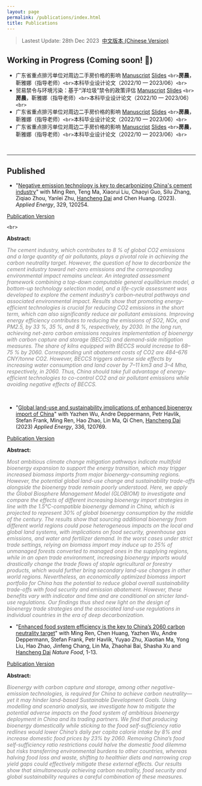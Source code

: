 ```yaml
---
layout: page
permalink: /publications/index.html
title: Publications
---
```

> Lastest Update: 28th Dec 2023&nbsp;  [中文版本 (Chinese Version)](https://charlie-pku.github.io/file/publications-zh/)

## Working in Progress (Coming soon! 🚀)

- 广东省重点排污单位对周边二手房价格的影响 [Manuscript](https://charlie-pku.github.io/mypaper/Working_Papers/pollution_perception_slides_2023.pdf) [Slides](https://charlie-pku.github.io/mypaper/Working_Papers/pollution_perception_2023.pdf) `<br>`**房晨**，靳雅娜（指导老师）`<br>`本科毕业设计论文（2022/10 — 2023/06）`<br>`
- 贸易禁令与环境污染：基于“洋垃圾”禁令的政策评估 [Manuscript](https://charlie-pku.github.io/mypaper/Working_Papers/pollution_perception_slides_2023.pdf) [Slides](https://charlie-pku.github.io/mypaper/Working_Papers/pollution_perception_2023.pdf) `<br>`**房晨**，靳雅娜（指导老师）`<br>`本科毕业设计论文（2022/10 — 2023/06）`<br>`
- 广东省重点排污单位对周边二手房价格的影响 [Manuscript](https://charlie-pku.github.io/mypaper/Working_Papers/pollution_perception_slides_2023.pdf) [Slides](https://charlie-pku.github.io/mypaper/Working_Papers/pollution_perception_2023.pdf) `<br>`**房晨**，靳雅娜（指导老师）`<br>`本科毕业设计论文（2022/10 — 2023/06）`<br>`
- 广东省重点排污单位对周边二手房价格的影响 [Manuscript](https://charlie-pku.github.io/mypaper/Working_Papers/pollution_perception_slides_2023.pdf) [Slides](https://charlie-pku.github.io/mypaper/Working_Papers/pollution_perception_2023.pdf) `<br>`**房晨**，靳雅娜（指导老师）`<br>`本科毕业设计论文（2022/10 — 2023/06）`<br>`

<br>

---

## Published

- "[Negative emission technology is key to decarbonizing China&#39;s cement industry](https://doi.org/10.1016/j.apenergy.2022.120254)" with Ming Ren, Teng Ma, Xiaorui Liu, Chaoyi Guo, Silu Zhang, Ziqiao Zhou, Yanlei Zhu, [Hancheng Dai](http://scholar.pku.edu.cn/hanchengdai/home) and Chen Huang. (2023).  *Applied Energy*, 329, 120254.

[Publication Version](https://charlie-pku.github.io/mypaper/Published_Thesis/cement_2023.pdf)

`<br>`

**Abstract:**

<font color='grey'>*The cement industry, which contributes to 8 % of global CO2 emissions and a large quantity of air pollutants, plays a pivotal role in achieving the carbon neutrality target. However, the question of how to decarbonize the cement industry toward net-zero emissions and the corresponding environmental impact remains unclear. An integrated assessment framework combining a top-down computable general equilibrium model, a bottom-up technology selection model, and a life-cycle assessment was developed to explore the cement industry’s carbon–neutral pathways and associated environmental impact. Results show that promoting energy-efficient technologies is crucial for reducing CO2 emissions in the short term, which can also significantly reduce air pollutant emissions. Improving energy efficiency contributes to reducing the emissions of SO2, NOx, and PM2.5, by 33 %, 35 %, and 8 %, respectively, by 2030. In the long run, achieving net-zero carbon emissions requires implementation of bioenergy with carbon capture and storage (BECCS) and demand-side mitigation measures. The share of kilns equipped with BECCS would increase to 68–75 % by 2060. Corresponding unit abatement costs of CO2 are 484–676 CNY/tonne CO2. However, BECCS triggers adverse side effects by increasing water consumption and land cover by 7–11 km3 and 3–4 Mha, respectively, in 2060. Thus, China should take full advantage of energy-efficient technologies to co-control CO2 and air pollutant emissions while avoiding negative effects of BECCS.*</font>

<br>

- "[Global land-use and sustainability implications of enhanced bioenergy import of China](https://doi.org/10.1016/j.apenergy.2023.120769)"  with Yazhen Wu, Andre Deppermann, Petr Havlík, Stefan Frank, Ming Ren, Hao Zhao, Lin Ma, Qi Chen, [Hancheng Dai](http://scholar.pku.edu.cn/hanchengdai/home) (2023) *Applied Energy*, 336, 120769.

[Publication Version](https://charlie-pku.github.io/mypaper/Published_Thesis/bioenergy_2023.pdf)

**Abstract:**

<font color='grey'>*Most ambitious climate change mitigation pathways indicate multifold bioenergy expansion to support the energy transition, which may trigger increased biomass imports from major bioenergy-consuming regions. However, the potential global land-use change and sustainability trade-offs alongside the bioenergy trade remain poorly understood. Here, we apply the Global Biosphere Management Model (GLOBIOM) to investigate and compare the effects of different increasing bioenergy import strategies in line with the 1.5℃-compatible bioenergy demand in China, which is projected to represent 30% of global bioenergy consumption by the middle of the century. The results show that sourcing additional bioenergy from different world regions could pose heterogeneous impacts on the local and global land systems, with implications on food security, greenhouse gas emissions, and water and fertilizer demand. In the worst cases under strict trade settings, relying on biomass import may induce up to 25% of unmanaged forests converted to managed ones in the supplying regions, while in an open trade environment, increasing bioenergy imports would drastically change the trade flows of staple agricultural or forestry products, which would further bring secondary land-use changes in other world regions. Nevertheless, an economically optimized biomass import portfolio for China has the potential to reduce global overall sustainability trade-offs with food security and emission abatement. However, these benefits vary with indicator and time and are conditional on stricter land-use regulations. Our findings thus shed new light on the design of bioenergy trade strategies and the associated land-use regulations in individual countries in the era of deep decarbonization.*</font>

- "[Enhanced food system efficiency is the key to China’s 2060 carbon neutrality target](https://doi.org/10.1038/s43016-023-00790-1)" with Ming Ren, Chen Huang, Yazhen Wu, Andre Deppermann, Stefan Frank, Petr Havlík, Yuyao Zhu, Xiaotian Ma, Yong Liu, Hao Zhao, Jinfeng Chang, Lin Ma, Zhaohai Bai, Shasha Xu and [Hancheng Dai](http://scholar.pku.edu.cn/hanchengdai/home) *Nature Food*, 1-13.

[Publication Version](https://charlie-pku.github.io/mypaper/Published_Thesis/food_2023.pdf)

**Abstract:**

<font color='grey'>*Bioenergy with carbon capture and storage, among other negative-emission technologies, is required for China to achieve carbon neutrality—yet it may hinder land-based Sustainable Development Goals. Using modelling and scenario analysis, we investigate how to mitigate the potential adverse impacts on the food system of ambitious bioenergy deployment in China and its trading partners. We find that producing bioenergy domestically while sticking to the food self-sufficiency ratio redlines would lower China’s daily per capita calorie intake by 8% and increase domestic food prices by 23% by 2060. Removing China’s food self-sufficiency ratio restrictions could halve the domestic food dilemma but risks transferring environmental burdens to other countries, whereas halving food loss and waste, shifting to healthier diets and narrowing crop yield gaps could effectively mitigate these external effects. Our results show that simultaneously achieving carbon neutrality, food security and global sustainability requires a careful combination of these measures.*</font>

<br>
